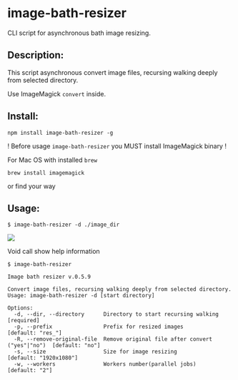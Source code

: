 
# image-bath-resizer

CLI script for asynchronous bath image resizing.

## Description:

This script asynchronous convert image files, recursing walking deeply from selected directory.

Use ImageMagick ``convert`` inside.

## Install:

    npm install image-bath-resizer -g

! Before usage ``image-bath-resizer`` you MUST install ImageMagick binary !

For Mac OS with installed ``brew`` 

    brew install imagemagick

or find your way

## Usage:

    $ image-bath-resizer -d ./image_dir

![](http://github.com/Meettya/image-bath-resizer/raw/master/screenshot.png) 

Void call show help information

    $ image-bath-resizer 

    Image bath resizer v.0.5.9

    Convert image files, recursing walking deeply from selected directory.
    Usage: image-bath-resizer -d [start directory]

    Options:
      -d, --dir, --directory      Directory to start recursing walking             [required]
      -p, --prefix                Prefix for resized images                        [default: "res_"]
      -R, --remove-original-file  Remove original file after convert ("yes"|"no")  [default: "no"]
      -s, --size                  Size for image resizing                          [default: "1920x1080"]
      -w, --workers               Workers number(parallel jobs)                    [default: "2"]



